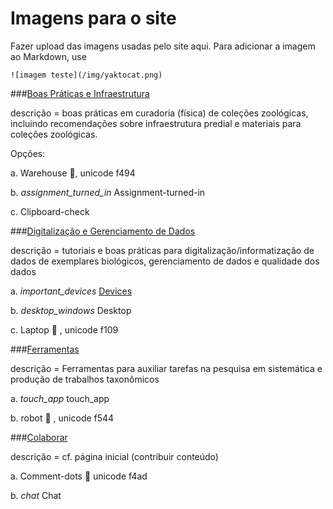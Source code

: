 # Imagens para o site

Fazer upload das imagens usadas pelo site aqui.
Para adicionar a imagem ao Markdown, use 
```
![imagem teste](/img/yaktocat.png)
```

###[Boas Práticas e Infraestrutura](https://fontawesome.com/icons/warehouse?style=solid) 

descrição = boas práticas em curadoria (física) de coleções zoológicas, incluindo recomendações sobre infraestrutura predial e materiais para coleções zoológicas.

Opções:

a. <i class="fas fa-warehouse"></i> Warehouse , unicode f494

b. <i class="material-icons">assignment_turned_in</i> Assignment-turned-in 

c. <i class="fas fa-clipboard-check"></i> Clipboard-check

###[Digitalização e Gerenciamento de Dados](https://fontawesome.com/icons/barcode-read?style=solid)

descrição = tutoriais e boas práticas para digitalização/informatização de dados de exemplares biológicos, gerenciamento de dados e qualidade dos dados

a. <i class="material-icons">important_devices</i> [Devices](https://material.io/resources/icons/?search=devic&icon=important_devices&style=baseline)

b. <i class="material-icons">desktop_windows</i> Desktop

c. <i class="fas fa-laptop"></i> Laptop  , unicode f109



###[Ferramentas](https://fontawesome.com/icons/robot?style=solid)

descrição = Ferramentas para auxiliar tarefas na pesquisa em sistemática e produção de trabalhos taxonômicos

a. <i class="material-icons">touch_app</i> touch_app

b. <i class="fas fa-robot"></i> robot  , unicode f544



###[Colaborar](https://fontawesome.com/icons/comment-dots?style=solid)

descrição = cf. página inicial (contribuir conteúdo)

a. <i class="fas fa-comment-dots"></i> Comment-dots  unicode f4ad

b. <i class="material-icons">chat</i> Chat
